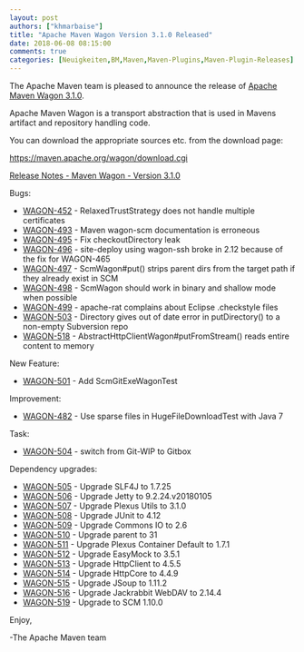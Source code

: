 ```yaml
---
layout: post
authors: ["khmarbaise"]
title: "Apache Maven Wagon Version 3.1.0 Released"
date: 2018-06-08 08:15:00
comments: true
categories: [Neuigkeiten,BM,Maven,Maven-Plugins,Maven-Plugin-Releases]
---
```

The Apache Maven team is pleased to announce the release of 
[Apache Maven Wagon 3.1.0](https://maven.apache.org/wagon/).

Apache Maven Wagon is a transport abstraction that is used in Mavens
artifact and repository handling code.

You can download the appropriate sources etc. from the download page:

https://maven.apache.org/wagon/download.cgi

<!-- more -->

[Release Notes - Maven Wagon - Version 3.1.0](https://issues.apache.org/jira/secure/ReleaseNote.jspa?projectId=12318122&version=12341302)

Bugs:
  
 * [WAGON-452](https://issues.apache.org/jira/browse/WAGON-452) - RelaxedTrustStrategy does not handle multiple certificates
 * [WAGON-493](https://issues.apache.org/jira/browse/WAGON-493) - Maven wagon-scm documentation is erroneous
 * [WAGON-495](https://issues.apache.org/jira/browse/WAGON-495) - Fix checkoutDirectory leak
 * [WAGON-496](https://issues.apache.org/jira/browse/WAGON-496) - site-deploy using wagon-ssh broke in 2.12 because of the fix for WAGON-465
 * [WAGON-497](https://issues.apache.org/jira/browse/WAGON-497) - ScmWagon#put() strips parent dirs from the target path if they already exist in SCM
 * [WAGON-498](https://issues.apache.org/jira/browse/WAGON-498) - ScmWagon should work in binary and shallow mode when possible
 * [WAGON-499](https://issues.apache.org/jira/browse/WAGON-499) - apache-rat complains about Eclipse .checkstyle files
 * [WAGON-503](https://issues.apache.org/jira/browse/WAGON-503) - Directory gives out of date error in putDirectory() to a non-empty Subversion repo
 * [WAGON-518](https://issues.apache.org/jira/browse/WAGON-518) - AbstractHttpClientWagon#putFromStream() reads entire content to memory

New Feature:

 * [WAGON-501](https://issues.apache.org/jira/browse/WAGON-501) - Add ScmGitExeWagonTest

Improvement:

 * [WAGON-482](https://issues.apache.org/jira/browse/WAGON-482) - Use sparse files in HugeFileDownloadTest with Java 7

Task:

 * [WAGON-504](https://issues.apache.org/jira/browse/WAGON-504) - switch from Git-WIP to Gitbox

Dependency upgrades:

 * [WAGON-505](https://issues.apache.org/jira/browse/WAGON-505) - Upgrade SLF4J to 1.7.25
 * [WAGON-506](https://issues.apache.org/jira/browse/WAGON-506) - Upgrade Jetty to 9.2.24.v20180105
 * [WAGON-507](https://issues.apache.org/jira/browse/WAGON-507) - Upgrade Plexus Utils to 3.1.0
 * [WAGON-508](https://issues.apache.org/jira/browse/WAGON-508) - Upgrade JUnit to 4.12
 * [WAGON-509](https://issues.apache.org/jira/browse/WAGON-509) - Upgrade Commons IO to 2.6
 * [WAGON-510](https://issues.apache.org/jira/browse/WAGON-510) - Upgrade parent to 31
 * [WAGON-511](https://issues.apache.org/jira/browse/WAGON-511) - Upgrade Plexus Container Default to 1.7.1
 * [WAGON-512](https://issues.apache.org/jira/browse/WAGON-512) - Upgrade EasyMock to 3.5.1
 * [WAGON-513](https://issues.apache.org/jira/browse/WAGON-513) - Upgrade HttpClient to 4.5.5
 * [WAGON-514](https://issues.apache.org/jira/browse/WAGON-514) - Upgrade HttpCore to 4.4.9
 * [WAGON-515](https://issues.apache.org/jira/browse/WAGON-515) - Upgrade JSoup to 1.11.2
 * [WAGON-516](https://issues.apache.org/jira/browse/WAGON-516) - Upgrade Jackrabbit WebDAV to 2.14.4
 * [WAGON-519](https://issues.apache.org/jira/browse/WAGON-519) - Upgrade to SCM 1.10.0


Enjoy,

-The Apache Maven team

